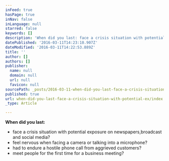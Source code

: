 ```yaml
---
inFeed: true
hasPage: true
inNav: false
inLanguage: null
starred: false
keywords: []
description: 'When did you last: face a crisis situation with potential exposure on newspapers,broadcast and social media?feel nervous when facing a camera or talking into a microphone?had to endure a hostile phone call from aggrieved customers?meet people for the first time for a business meeting?'
datePublished: '2016-03-11T14:23:10.907Z'
dateModified: '2016-03-11T14:22:53.889Z'
title: ''
author: []
authors: []
publisher:
  name: null
  domain: null
  url: null
  favicon: null
sourcePath: _posts/2016-03-11-when-did-you-last-face-a-crisis-situation-with-potential-ex.md
published: true
url: when-did-you-last-face-a-crisis-situation-with-potential-ex/index.html
_type: Article

---
```

**When did you last:** 

* face a crisis situation with potential exposure on newspapers,broadcast and social media?
* feel nervous when facing a camera or talking into a microphone?
* had to endure a hostile phone call from aggrieved customers?
* meet people for the first time for a business meeting?